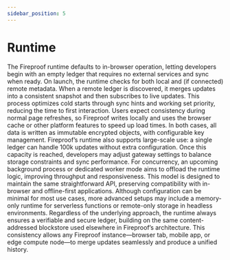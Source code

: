 ```yaml
---
sidebar_position: 5
---
```

# Runtime

The Fireproof runtime defaults to in-browser operation, letting developers begin with an empty ledger that requires no external services and sync when ready. On launch, the runtime checks for both local and (if connected) remote metadata. When a remote ledger is discovered, it merges updates into a consistent snapshot and then subscribes to live updates. This process optimizes cold starts through sync hints and working set priority, reducing the time to first interaction. Users expect consistency during normal page refreshes, so Fireproof writes locally and uses the browser cache or other platform features to speed up load times. In both cases, all data is written as immutable encrypted objects, with configurable key management.
Fireproof’s runtime also supports large-scale use: a single ledger can handle 100k updates without extra configuration. Once this capacity is reached, developers may adjust gateway settings to balance storage constraints and sync performance. For concurrency, an upcoming background process or dedicated worker mode aims to offload the runtime logic, improving throughput and responsiveness. This model is designed to maintain the same straightforward API, preserving compatibility with in-browser and offline-first applications.
Although configuration can be minimal for most use cases, more advanced setups may include a memory-only runtime for serverless functions or remote-only storage in headless environments. Regardless of the underlying approach, the runtime always ensures a verifiable and secure ledger, building on the same content-addressed blockstore used elsewhere in Fireproof’s architecture. This consistency allows any Fireproof instance—browser tab, mobile app, or edge compute node—to merge updates seamlessly and produce a unified history.
